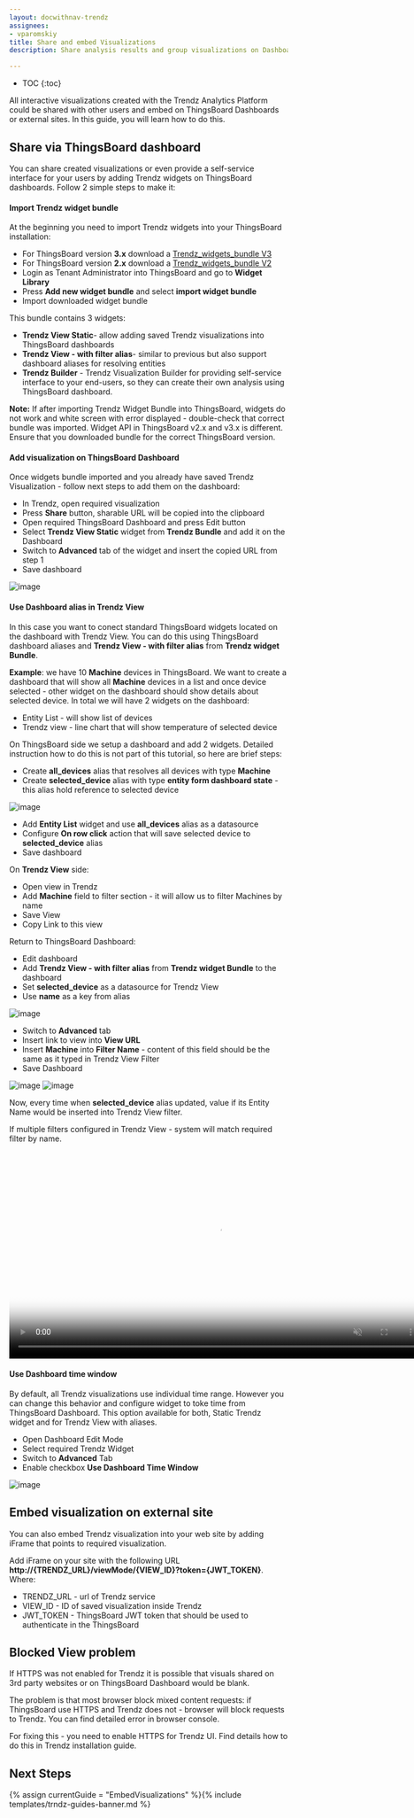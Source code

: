 ```yaml
---
layout: docwithnav-trendz
assignees:
- vparomskiy
title: Share and embed Visualizations
description: Share analysis results and group visualizations on Dashboards 

---
```


* TOC
{:toc}

All interactive visualizations created with the Trendz Analytics Platform could be shared with other users and embed on ThingsBoard Dashboards 
or external sites. In this guide, you will learn how to do this. 

## Share via ThingsBoard dashboard
You can share created visualizations or even provide a self-service interface for your users by adding Trendz widgets on ThingsBoard dashboards.
Follow 2 simple steps to make it: 

#### Import Trendz widget bundle
At the beginning you need to import Trendz widgets into your ThingsBoard installation:
* For ThingsBoard version **3.x** download a <a href="https://dist.thingsboard.io/trendz_bundle_tb3.json" download target="_blank">Trendz_widgets_bundle V3</a> 
* For ThingsBoard version **2.x** download a <a href="https://dist.thingsboard.io/trendz_bundle_tb2.json" download target="_blank">Trendz_widgets_bundle V2</a> 
* Login as Tenant Administrator into ThingsBoard and go to **Widget Library**
* Press **Add new widget bundle** and select **import widget bundle**
* Import downloaded  widget bundle 

This bundle contains 3 widgets:
* **Trendz View Static**- allow adding saved Trendz visualizations into ThingsBoard dashboards
* **Trendz View - with filter alias**- similar to previous but also support dashboard aliases for resolving entities
* **Trendz Builder** - Trendz Visualization Builder for providing self-service interface to your end-users, 
so they can create their own analysis using ThingsBoard dashboard. 

**Note:** If after importing Trendz Widget Bundle into ThingsBoard, widgets do not work and white screen with error displayed - double-check
that correct bundle was imported. Widget API in ThingsBoard v2.x and v3.x is different. Ensure that you downloaded bundle for 
the correct ThingsBoard version.

#### Add visualization on ThingsBoard Dashboard
Once widgets bundle imported and you already have saved Trendz Visualization - follow next steps to add them on the dashboard:
* In Trendz, open required visualization
* Press **Share** button, sharable URL will be copied into the clipboard
* Open required ThingsBoard Dashboard and press Edit button
* Select **Trendz View Static** widget from **Trendz Bundle** and add it on the Dashboard
* Switch to **Advanced** tab of the widget and insert the copied URL from step 1
* Save dashboard

![image](/images/trendz/embed-trendz.gif) 

#### Use Dashboard alias in Trendz View

In this case you want to conect standard ThingsBoard widgets located on the dashboard with Trendz View. 
You can do this using ThingsBoard dashboard aliases and **Trendz View - with filter alias** from **Trendz widget Bundle**.

**Example**: we have 10 **Machine** devices in ThingsBoard. We want to create a dashboard that will show all **Machine** devices 
in a list and once device selected - other widget on the dashboard should show details about selected device. In total we will have 2 widgets 
on the dashboard:
* Entity List - will show list of devices
* Trendz view - line chart that will show temperature of selected device 
 
On ThingsBoard side we setup a dashboard and add 2 widgets. Detailed instruction how to do this is not part of this tutorial, 
so here are brief steps:
* Create **all_devices** alias that resolves all devices with type **Machine**
* Create **selected_device** alias with type **entity form dashboard state** - this alias hold reference to selected device

![image](/images/trendz/embed-tb-alias.png)
 
* Add **Entity List** widget and use **all_devices** alias as a datasource
* Configure **On row click** action that will save selected device to **selected_device** alias 
* Save dashboard

On **Trendz View** side:
* Open view in Trendz
* Add **Machine** field to filter section - it will allow us to filter Machines by name
* Save View
* Copy Link to this view

Return to ThingsBoard Dashboard:
* Edit dashboard
* Add  **Trendz View - with filter alias** from **Trendz widget Bundle** to the dashboard
* Set **selected_device** as a datasource for Trendz View
* Use **name** as a key from alias

![image](/images/trendz/embed-trndz-alias.png)

* Switch to **Advanced** tab
* Insert link to view into **View URL**
* Insert **Machine** into **Filter Name** - content of this field should be the same as it typed in Trendz View Filter
* Save Dashboard

![image](/images/trendz/embed-trndz-filter-name.png)
![image](/images/trendz/embed-tb-filter-name.png)

Now, every time when **selected_device** alias updated, value if its Entity Name would be inserted into Trendz View filter.

If multiple filters configured in Trendz View - system will match required filter by name.

<div class="image-block">
    <div class="image-wrapper">
       <video poster="/images/trendz/embed-trndz-alias.png" autoplay="" loop="" preload="auto" muted="" style="width: 750px">
            <source src="https://tb-videos.s3-us-west-1.amazonaws.com/trndz-alias-connect.webm" type="video/webm">                 
        </video> 
    </div>
</div>

#### Use Dashboard time window

By default, all Trendz visualizations use individual time range. However you can change this behavior and configure widget to toke time from ThingsBoard Dashboard.
This option available for both, Static Trendz widget and for Trendz View with aliases.

* Open Dashboard Edit Mode
* Select required Trendz Widget
* Switch to **Advanced** Tab
* Enable checkbox **Use Dashboard Time Window** 

![image](/images/trendz/trndz_dashboard_time.png)

## Embed visualization on external site
You can also embed Trendz visualization into your web site by adding iFrame that points to required visualization.

Add iFrame on your site with the following URL **http://{TRENDZ_URL}/viewMode/{VIEW_ID}?token={JWT_TOKEN}**. Where:
* TRENDZ_URL - url of Trendz service
* VIEW_ID - ID of saved visualization inside Trendz
* JWT_TOKEN - ThingsBoard JWT token that should be used to authenticate in the ThingsBoard

## Blocked View problem

If HTTPS was not enabled for Trendz it is possible that visuals shared on 3rd party websites or on ThingsBoard Dashboard 
would be blank. 

The problem is that most browser block mixed content requests: if ThingsBoard use HTTPS and Trendz does not - browser will 
block requests to Trendz. You can find detailed error in browser console.

For fixing this - you need to enable HTTPS for Trendz UI. Find details how to do this in Trendz installation guide.

## Next Steps

{% assign currentGuide = "EmbedVisualizations" %}{% include templates/trndz-guides-banner.md %}